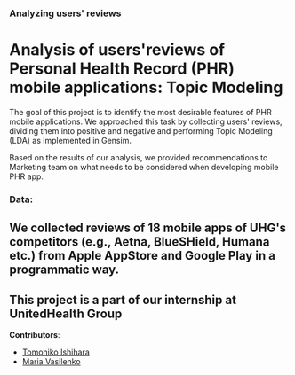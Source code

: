 ### Analyzing users' reviews 

# Analysis of users'reviews of Personal Health Record (PHR) mobile applications: Topic Modeling

The goal of this project is to identify the most desirable features of PHR mobile applications.
We approached this task by collecting users' reviews, dividing them into positive and negative and performing Topic Modeling (LDA) as implemented in Gensim.

Based on the results of our analysis, we provided recommendations to Marketing team on what needs to be considered when developing mobile PHR app. 


### Data: 
We collected reviews of 18 mobile apps of UHG's competitors (e.g., Aetna, BlueSHield, Humana etc.) from Apple AppStore and Google Play in a programmatic way. 
---------------------------------------------------------------
This project is a part of our internship at UnitedHealth Group 
---------------------------------------------------------------

__Contributors__:

* [Tomohiko Ishihara](https://github.com/ttishihara/)
* [Maria Vasilenko](https://github.com/mashamasha/)


